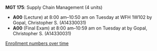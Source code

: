 **MGT 175**: Supply Chain Management (4 units)

- **A00** (Lecture) at 8:00 am–10:50 am on Tuesday at WFH 1W102 by Gopal, Christopher S. (A14330031)
- **A00** (Final Exam) at 8:00 am–10:59 am on Tuesday at   by Gopal, Christopher S. (A14330031)

[Enrollment numbers over time](./MGT175.tsv)
